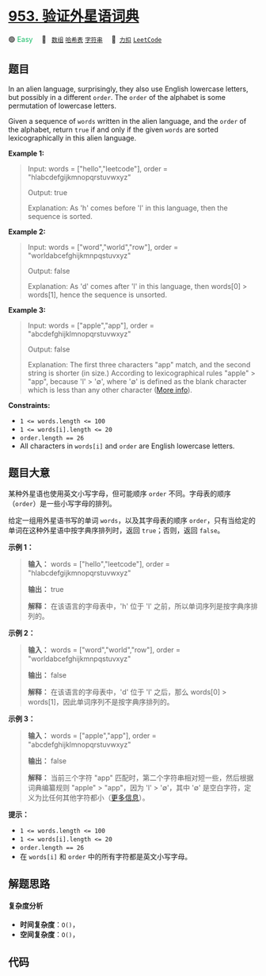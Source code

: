 # [953. 验证外星语词典](https://2xiao.github.io/leetcode-js/problem/0953.html)

🟢 <font color=#15bd66>Easy</font>&emsp; 🔖&ensp; [`数组`](/tag/array.md) [`哈希表`](/tag/hash-table.md) [`字符串`](/tag/string.md)&emsp; 🔗&ensp;[`力扣`](https://leetcode.cn/problems/verifying-an-alien-dictionary) [`LeetCode`](https://leetcode.com/problems/verifying-an-alien-dictionary)

## 题目

In an alien language, surprisingly, they also use English lowercase letters,
but possibly in a different `order`. The `order` of the alphabet is some
permutation of lowercase letters.

Given a sequence of `words` written in the alien language, and the `order` of
the alphabet, return `true` if and only if the given `words` are sorted
lexicographically in this alien language.



**Example 1:**

> Input: words = ["hello","leetcode"], order = "hlabcdefgijkmnopqrstuvwxyz"
> 
> Output: true
> 
> Explanation: As 'h' comes before 'l' in this language, then the sequence is sorted.

**Example 2:**

> Input: words = ["word","world","row"], order = "worldabcefghijkmnpqstuvxyz"
> 
> Output: false
> 
> Explanation: As 'd' comes after 'l' in this language, then words[0] > words[1], hence the sequence is unsorted.

**Example 3:**

> Input: words = ["apple","app"], order = "abcdefghijklmnopqrstuvwxyz"
> 
> Output: false
> 
> Explanation: The first three characters "app" match, and the second string is shorter (in size.) According to lexicographical rules "apple" > "app", because 'l' > '∅', where '∅' is defined as the blank character which is less than any other character ([More info](https://en.wikipedia.org/wiki/Lexicographical_order)).

**Constraints:**

  * `1 <= words.length <= 100`
  * `1 <= words[i].length <= 20`
  * `order.length == 26`
  * All characters in `words[i]` and `order` are English lowercase letters.


## 题目大意

某种外星语也使用英文小写字母，但可能顺序 `order` 不同。字母表的顺序（`order`）是一些小写字母的排列。

给定一组用外星语书写的单词 `words`，以及其字母表的顺序 `order`，只有当给定的单词在这种外星语中按字典序排列时，返回 `true`；否则，返回
`false`。

**示例 1：**

> 
> 
> 
> 
> 
> **输入：** words = ["hello","leetcode"], order = "hlabcdefgijkmnopqrstuvwxyz"
> 
> **输出：** true
> 
> **解释：** 在该语言的字母表中，'h' 位于 'l' 之前，所以单词序列是按字典序排列的。

**示例 2：**

> 
> 
> 
> 
> 
> **输入：** words = ["word","world","row"], order = "worldabcefghijkmnpqstuvxyz"
> 
> **输出：** false
> 
> **解释：** 在该语言的字母表中，'d' 位于 'l' 之后，那么 words[0] > words[1]，因此单词序列不是按字典序排列的。

**示例 3：**

> 
> 
> 
> 
> 
> **输入：** words = ["apple","app"], order = "abcdefghijklmnopqrstuvwxyz"
> 
> **输出：** false
> 
> **解释：** 当前三个字符 "app" 匹配时，第二个字符串相对短一些，然后根据词典编纂规则 "apple" > "app"，因为 'l' > '∅'，其中 '∅' 是空白字符，定义为比任何其他字符都小（[更多信息](https://baike.baidu.com/item/%E5%AD%97%E5%85%B8%E5%BA%8F)）。
> 
> 

**提示：**

  * `1 <= words.length <= 100`
  * `1 <= words[i].length <= 20`
  * `order.length == 26`
  * 在 `words[i]` 和 `order` 中的所有字符都是英文小写字母。


## 解题思路

#### 复杂度分析

- **时间复杂度**：`O()`，
- **空间复杂度**：`O()`，

## 代码

```javascript

```